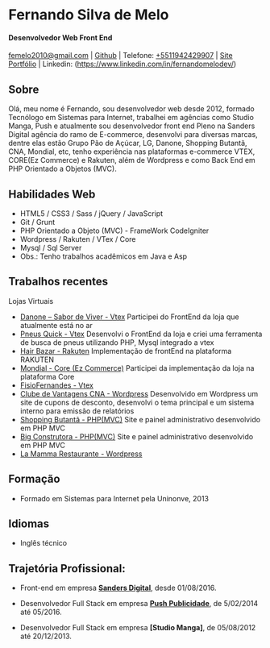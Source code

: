 # Fernando Silva de Melo

#### Desenvolvedor Web Front End

[femelo2010@gmail.com](mailto:femelo2010@gmail.com) | [Github](http://github.com/fernando-s-melo) | Telefone: [+5511942429907](tel:+5511942429907) | [Site Portfólio](http://fs2digital.com.br/fernando_melo) | Linkedin: (https://www.linkedin.com/in/fernandomelodev/)

## Sobre
Olá, meu nome é Fernando, sou desenvolvedor web desde 2012, formado Tecnólogo em Sistemas para Internet, trabalhei em agências como Studio Manga, Push e atualmente sou desenvolvedor front end Pleno na Sanders Digital agência do ramo de E-commerce, desenvolvi para diversas marcas, dentre elas estão Grupo Pão de Açúcar, LG, Danone, Shopping Butantã, CNA, Mondial, etc, tenho experiência nas plataformas e-commerce VTEX, CORE(Ez Commerce) e Rakuten, além de Wordpress e como Back End em PHP Orientado a Objetos (MVC).


## Habilidades Web

*   HTML5 / CSS3 / Sass / jQuery / JavaScript
*   Git / Grunt 
*   PHP Orientado a Objeto (MVC) - FrameWork CodeIgniter
*   Wordpress / Rakuten / VTex / Core
*   Mysql / Sql Server
*   Obs.: Tenho trabalhos acadêmicos em Java e Asp

## Trabalhos recentes
Lojas Virtuais
* [Danone – Sabor de Viver - Vtex](http://www.sabordeviver.com.br/)
    Participei do FrontEnd da loja que atualmente está no ar
* [Pneus Quick - Vtex](http://www.pneusquick.com.br/)
    Desenvolvi o FrontEnd da loja e criei uma ferramenta de busca de pneus utilizando PHP, Mysql integrado a vtex
* [Hair Bazar - Rakuten](http://hairbazar.com.br/)
    Implementação de frontEnd na plataforma RAKUTEN
* [Mondial - Core (Ez Commerce)](http://loja.mondialline.com.br/)
    Participei da implementação da loja na plataforma Core
* [FisioFernandes - Vtex](https://www.fisiofernandes.com.br/)
* [Clube de Vantagens CNA - Wordpress](http://www.clubedevantagenscna.com.br/)
    Desenvolvido em Wordpress um site de cupons de desconto, desenvolvi o tema principal e um sistema interno 
    para emissão de relatórios
* [Shopping Butantã - PHP(MVC)](http://www.butantashopping.com.br/)
    Site e painel administrativo desenvolvido em PHP MVC
* [Big Construtora - PHP(MVC)](http://www.bigconstutora.com.br/)
    Site e painel administrativo desenvolvido em PHP MVC
* [La Mamma Restaurante - Wordpress](http://www.lamamma.com.br/)
## Formação

 * Formado em Sistemas para Internet pela Uninonve, 2013

## Idiomas

* Inglês técnico

## Trajetória Profissional:
 
* Front-end em empresa **[Sanders Digital]( http://www.sandersdigital.com.br/)**, desde 01/08/2016.

* Desenvolvedor Full Stack em empresa **[Push Publicidade]( http://www.push.ag/)**, de 5/02/2014 até 05/2016.

* Desenvolvedor Full Stack em empresa **[Studio Manga]**, de 05/08/2012 até 20/12/2013.